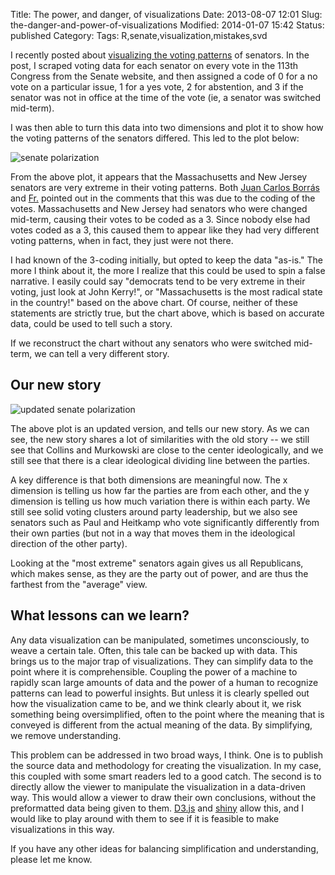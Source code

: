 Title: The power, and danger, of visualizations
Date: 2013-08-07 12:01
Slug: the-danger-and-power-of-visualizations
Modified: 2014-01-07 15:42
Status: published
Category: 
Tags: R,senate,visualization,mistakes,svd


I recently posted about [visualizing the voting patterns](/blog/how-divided-is-the-senate/) of senators. In the post, I scraped voting data for each senator on every vote in the 113th Congress from the Senate website, and then assigned a code of 0 for a no vote on a particular issue, 1 for a yes vote, 2 for abstention, and 3 if the senator was not in office at the time of the vote (ie, a senator was switched mid-term).

I was then able to turn this data into two dimensions and plot it to show how the voting patterns of the senators differed. This led to the plot below:

![senate polarization](http://www.vikparuchuri.com/images/senate-polarization/senate.png)

From the above plot, it appears that the Massachusetts and New Jersey senators are very extreme in their voting patterns. Both [Juan Carlos Borrás](http://jcborras.net/) and [Fr.](http://twitter.com/phnk) pointed out in the comments that this was due to the coding of the votes. Massachusetts and New Jersey had senators who were changed mid-term, causing their votes to be coded as a 3. Since nobody else had votes coded as a 3, this caused them to appear like they had very different voting patterns, when in fact, they just were not there.

I had known of the 3-coding initially, but opted to keep the data "as-is." The more I think about it, the more I realize that this could be used to spin a false narrative. I easily could say "democrats tend to be very extreme in their voting, just look at John Kerry!", or "Massachusetts is the most radical state in the country!" based on the above chart. Of course, neither of these statements are strictly true, but the chart above, which is based on accurate data, could be used to tell such a story.

If we reconstruct the chart without any senators who were switched mid-term, we can tell a very different story.

<!--more-->

Our new story
----------------------------------------------

![updated senate polarization](http://www.vikparuchuri.com/images/senate-polarization/updated_senate_plot.png)

The above plot is an updated version, and tells our new story. As we can see, the new story shares a lot of similarities with the old story -- we still see that Collins and Murkowski are close to the center ideologically, and we still see that there is a clear ideological dividing line between the parties.

A key difference is that both dimensions are meaningful now. The x dimension is telling us how far the parties are from each other, and the y dimension is telling us how much variation there is within each party. We still see solid voting clusters around party leadership, but we also see senators such as Paul and Heitkamp who vote significantly differently from their own parties (but not in a way that moves them in the ideological direction of the other party).

Looking at the "most extreme" senators again gives us all Republicans, which makes sense, as they are the party out of power, and are thus the farthest from the "average" view.

What lessons can we learn?
------------------------------------------------

Any data visualization can be manipulated, sometimes unconsciously, to weave a certain tale. Often, this tale can be backed up with data. This brings us to the major trap of visualizations. They can simplify data to the point where it is comprehensible. Coupling the power of a machine to rapidly scan large amounts of data and the power of a human to recognize patterns can lead to powerful insights. But unless it is clearly spelled out how the visualization came to be, and we think clearly about it, we risk something being oversimplified, often to the point where the meaning that is conveyed is different from the actual meaning of the data. By simplifying, we remove understanding.

This problem can be addressed in two broad ways, I think. One is to publish the source data and methodology for creating the visualization. In my case, this coupled with some smart readers led to a good catch. The second is to directly allow the viewer to manipulate the visualization in a data-driven way. This would allow a viewer to draw their own conclusions, without the preformatted data being given to them. [D3.js](http://d3js.org/) and [shiny](http://www.rstudio.com/shiny/) allow this, and I would like to play around with them to see if it is feasible to make visualizations in this way.

If you have any other ideas for balancing simplification and understanding, please let me know.